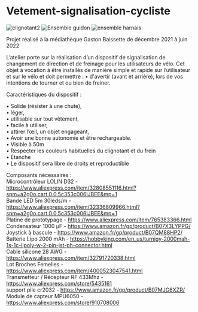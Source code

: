 # Vetement-signalisation-cycliste
![clignotant2](https://user-images.githubusercontent.com/108124823/175512643-5c798f9b-81e3-4ad1-9dbe-0f052b269e5d.gif)
![Ensemble guidon](https://user-images.githubusercontent.com/108124823/175512770-5b556bfb-1960-49c7-ab31-88e1a8b57482.JPG)
![ensemble harnais](https://user-images.githubusercontent.com/108124823/175512780-6ce04507-3ea4-48b3-879a-c28a9598bdf3.JPG)

Projet réalisé à la médiathèque Gaston Baissette de décembre 2021 à juin 2022  

L’atelier porte sur la réalisation d’un dispositif de signalisation de changement de direction et de freinage pour les utilisateurs de vélo.
Cet objet à vocation à être installés de manière simple et rapide sur l’utilisateur et sur le vélo et doit permettre :
•	d'avertir (avant et arrière), lors de vos intentions de tourner et ou bien de freiner.

Caractéristiques du dispositif :  

•	Solide (résister à une chute),  
•	léger,  
•	utilisable sur tout vêtement,  
•	facile à utiliser,  
•	attirer l’œil, un objet engageant,  
•	Avoir une bonne autonomie et être rechargeable.  
•	Visible à 50m  
•	Respecter les couleurs habituelles du clignotant et du frein  
•	Étanche  
•	Le dispositif sera libre de droits et reproductible  
  
Composants nécessaires :  
Microcontrôleur LOLIN D32 - https://www.aliexpress.com/item/32808551116.html?spm=a2g0o.cart.0.0.5c353c006lJBEE&mp=1  
Bande LED 5m 30leds/m  - https://www.aliexpress.com/item/32336809966.html?spm=a2g0o.cart.0.0.5c353c006lJBEE&mp=1  
Platine de prototypage - https://www.aliexpress.com/item/765383366.html  
Condensateur 1000 µF - https://www.amazon.fr/gp/product/B07X3LYPPG/  
Joystick à bascule - https://www.amazon.fr/gp/product/B07QM88HP2/  
Batterie Lipo 2000 mAh - https://hobbyking.com/en_us/turnigy-2000mah-1s-1c-lipoly-w-2-pin-jst-ph-connector.html  
Cable silicone 28 AWG - https://www.aliexpress.com/item/32791720338.html  
Lot Broches Femelles - https://www.aliexpress.com/item/4000523047541.html  
Transmetteur / Récepteur RF 433Mhz - https://www.aliexpress.com/store/5435161  
support pile cr2032 - https://www.amazon.fr/gp/product/B07MJG6XZR/  
Module de capteur MPU6050 - https://www.aliexpress.com/store/910708006  

